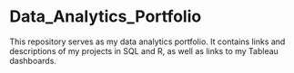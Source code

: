 # Data_Analytics_Portfolio
This repository serves as my data analytics portfolio. It contains links and descriptions of my projects in SQL and R, as well as links to my Tableau dashboards.
